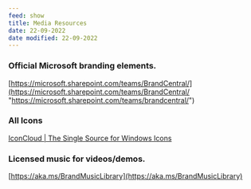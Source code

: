 ```yaml
---
feed: show
title: Media Resources
date: 22-09-2022
date modified: 22-09-2022
---
```



### Official Microsoft branding elements.

[https://microsoft.sharepoint.com/teams/BrandCentral/](https://microsoft.sharepoint.com/teams/BrandCentral/ "https://microsoft.sharepoint.com/teams/brandcentral/")

### All Icons

[IconCloud | The Single Source for Windows Icons](https://iconcloud.design/)

### Licensed music for videos/demos.

[https://aka.ms/BrandMusicLibrary](https://aka.ms/BrandMusicLibrary)